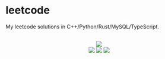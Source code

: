 # leetcode
My leetcode solutions in C++/Python/Rust/MySQL/TypeScript.

<div align="center">
<br/>
<img src="https://img.shields.io/badge/Solved-773/3283%20=%2023%25-blue.svg?style=flat-square" />
<br/>
<img src="https://img.shields.io/badge/Easy-305/824-5CB85D.svg?style=flat-square" />
<img src="https://img.shields.io/badge/Medium-369/1717-F0AE4E.svg?style=flat-square" />
<img src="https://img.shields.io/badge/Hard-99/742-D95450.svg?style=flat-square" />
</div>
